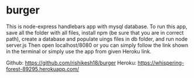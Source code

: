 # burger

This is node-express handlebars app with mysql database.
To run this app, save all the folder with all files, install npm (be sure that you are in correct path), create a database and populate uings files in db folder, and run node server.js
Then open localhost/8080 or you can simply follow the link shown in the terminal or simply use the app from given Heroku link.

Github: https://github.com/rishikesh18/burger
Heroku: https://whispering-forest-89295.herokuapp.com/


